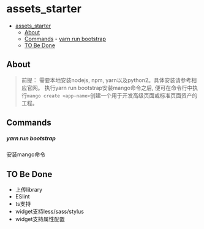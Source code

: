 

assets_starter
===

- [assets_starter](#assetsstarter)
  - [About](#about)
  - [Commands](#commands)
        - [yarn run bootstrap](#yarn-run-bootstrap)
  - [TO Be Done](#to-be-done)
## About


> 前提： 需要本地安装nodejs, npm, yarn以及python2。具体安装请参考相应官网。
> 执行yarn run bootstrap安装mango命令之后, 便可在命令行中执行`mango create <app-name>`创建一个用于开发高级页面或标准页面资产的工程。

## Commands

##### yarn run bootstrap
安装mango命令

## TO Be Done

- 上传library
- ESlint
- ts支持
- widget支持less/sass/stylus
- widget支持属性配置